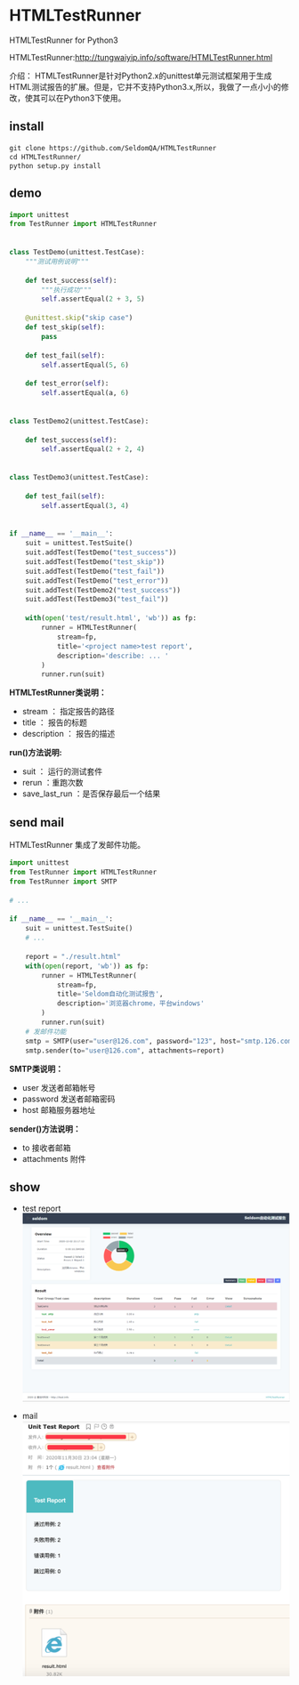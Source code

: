 # HTMLTestRunner

HTMLTestRunner for Python3

HTMLTestRunner:http://tungwaiyip.info/software/HTMLTestRunner.html

介绍：
  HTMLTestRunner是针对Python2.x的unittest单元测试框架用于生成HTML测试报告的扩展。但是，它并不支持Python3.x,所以，我做了一点小小的修改，使其可以在Python3下使用。


## install

```shell
git clone https://github.com/SeldomQA/HTMLTestRunner
cd HTMLTestRunner/
python setup.py install
```

## demo

```python
import unittest
from TestRunner import HTMLTestRunner


class TestDemo(unittest.TestCase):
    """测试用例说明"""

    def test_success(self):
        """执行成功"""
        self.assertEqual(2 + 3, 5)

    @unittest.skip("skip case")
    def test_skip(self):
        pass

    def test_fail(self):
        self.assertEqual(5, 6)

    def test_error(self):
        self.assertEqual(a, 6)


class TestDemo2(unittest.TestCase):

    def test_success(self):
        self.assertEqual(2 + 2, 4)


class TestDemo3(unittest.TestCase):

    def test_fail(self):
        self.assertEqual(3, 4)


if __name__ == '__main__':
    suit = unittest.TestSuite()
    suit.addTest(TestDemo("test_success"))
    suit.addTest(TestDemo("test_skip"))
    suit.addTest(TestDemo("test_fail"))
    suit.addTest(TestDemo("test_error"))
    suit.addTest(TestDemo2("test_success"))
    suit.addTest(TestDemo3("test_fail"))

    with(open('test/result.html', 'wb')) as fp:
        runner = HTMLTestRunner(
            stream=fp,
            title='<project name>test report',
            description='describe: ... '
        )
        runner.run(suit)
```
**HTMLTestRunner类说明：**

* stream ： 指定报告的路径
* title ： 报告的标题
* description ： 报告的描述

**run()方法说明:**
* suit ： 运行的测试套件
* rerun ：重跑次数
* save_last_run ：是否保存最后一个结果

## send mail

HTMLTestRunner 集成了发邮件功能。

```python
import unittest
from TestRunner import HTMLTestRunner
from TestRunner import SMTP

# ...

if __name__ == '__main__':
    suit = unittest.TestSuite()
    # ...

    report = "./result.html"
    with(open(report, 'wb')) as fp:
        runner = HTMLTestRunner(
            stream=fp,
            title='Seldom自动化测试报告',
            description='浏览器chrome，平台windows'
        )
        runner.run(suit)
    # 发邮件功能
    smtp = SMTP(user="user@126.com", password="123", host="smtp.126.com")
    smtp.sender(to="user@126.com", attachments=report)
```

**SMTP类说明：**
* user 发送者邮箱帐号
* password 发送者邮箱密码
* host 邮箱服务器地址

**sender()方法说明：**

* to 接收者邮箱
* attachments 附件

## show
* test report
![](test/img/test_report.png)

* mail
![](test/img/test_mail.png)
